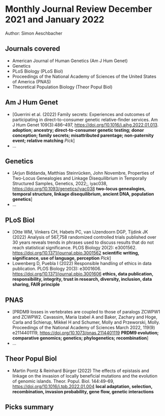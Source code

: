 # Monthly Journal Review December 2021 and January 2022

Author: Simon Aeschbacher

## Journals covered
- American Journal of Human Genetics (Am J Hum Genet)
- Genetics
- PLoS Biology (PLoS Biol)
- Proceedings of the National Academy of Sciences of the United States of America (PNAS)
- Theoretical Population Biology (Theor Popul Biol)

## Am J Hum Genet
- [Guerrini et al. (2022) Family secrets: Experiences and outcomes of participating in direct-to-consumer genetic relative-finder services. Am J Hum Genet 109(3):486–497, https://doi.org/10.1016/j.ajhg.2022.01.013. **adoption; ancestry; direct-to-consumer genetic testing; donor conception; family secrets; misattributed parentage; non-paternity event; relative matching** *Pick*]
- ...

## Genetics
- [Arjun Biddanda, Matthias Steinrücken, John Novembre, Properties of Two-Locus Genealogies and Linkage Disequilibrium in Temporally Structured Samples, Genetics, 2022;, iyac038, https://doi.org/10.1093/genetics/iyac038 **two-locus genealogies, temporal structure, linkage disequilibrium, ancient DNA, population genetics**]
- ...

## PLoS Biol
- [Otte WM, Vinkers CH, Habets PC, van IJzendoorn DGP, Tijdink JK (2022) Analysis of 567,758 randomized controlled trials published over 30 years reveals trends in phrases used to discuss results that do not reach statistical significance. PLOS Biology 20(2): e3001562. https://doi.org/10.1371/journal.pbio.3001562 **scientific writing, significance, use of language, perception** *Pick*]
- Lowenberg D, Puebla I (2022) Responsible handling of ethics in data publication. PLOS Biology 20(3): e3001606. https://doi.org/10.1371/journal.pbio.3001606 **ethics, data publication, responsibility, integrity, trust in research, diversity, inclusion, data sharing, FAIR principle**

## PNAS
- [PRDM9 losses in vertebrates are coupled to those of paralogs ZCWPW1 and ZCWPW2. Cavassim, Maria Izabel A and Baker, Zachary and Hoge, Carla and Schierup, Mikkel H and Schumer, Molly and Przeworski, Molly. Proceedings of the National Academy of Sciences March 2022, 119(9) e2114401119, https://doi.org/10.1073/pnas.2114401119 **PRDM9 evolution; comparative genomics; genetics; phylogenetics; recombination**]
- ...

## Theor Popul Biol
- Martin Pontz & Reinhard Bürger (2022) The effects of epistasis and linkage on the invasion of locally beneficial mutations and the evolution of genomic islands. Theor. Popul. Biol. 144:49–69, https://doi.org/10.1016/j.tpb.2022.01.004 **local adaptation, selection, recombination, invasion probability, gene flow, genetic interactions**

## Picks summary
